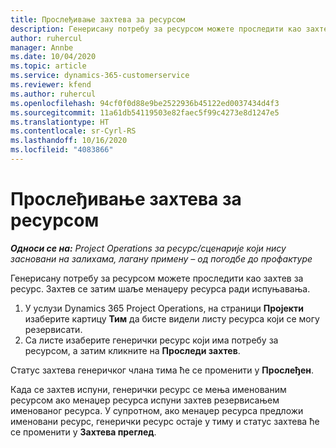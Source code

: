 ```yaml
---
title: Прослеђивање захтева за ресурсом
description: Генерисану потребу за ресурсом можете проследити као захтев за ресурс. Захтев се затим шаље менаџеру ресурса ради испуњавања.
author: ruhercul
manager: Annbe
ms.date: 10/04/2020
ms.topic: article
ms.service: dynamics-365-customerservice
ms.reviewer: kfend
ms.author: ruhercul
ms.openlocfilehash: 94cf0f0d88e9be2522936b45122ed0037434d4f3
ms.sourcegitcommit: 11a61db54119503e82faec5f99c4273e8d1247e5
ms.translationtype: HT
ms.contentlocale: sr-Cyrl-RS
ms.lasthandoff: 10/16/2020
ms.locfileid: "4083866"
---
```

# <a name="submit-a-resource-request"></a>Прослеђивање захтева за ресурсом

_**Односи се на:** Project Operations за ресурс/сценарије који нису засновани на залихама, лагану примену – од погодбе до профактуре_

Генерисану потребу за ресурсом можете проследити као захтев за ресурс. Захтев се затим шаље менаџеру ресурса ради испуњавања.

1. У услузи Dynamics 365 Project Operations, на страници **Пројекти** изаберите картицу **Тим** да бисте видели листу ресурса који се могу резервисати. 
2. Са листе изаберите генерички ресурс који има потребу за ресурсом, а затим кликните на **Проследи захтев**.

Статус захтева генеричког члана тима ће се променити у **Прослеђен**.

Када се захтев испуни, генерички ресурс се мења именованим ресурсом ако менаџер ресурса испуни захтев резервисањем именованог ресурса. У супротном, ако менаџер ресурса предложи именовани ресурс, генерички ресурс остаје у тиму и статус захтева ће се променити у **Захтева преглед**.
